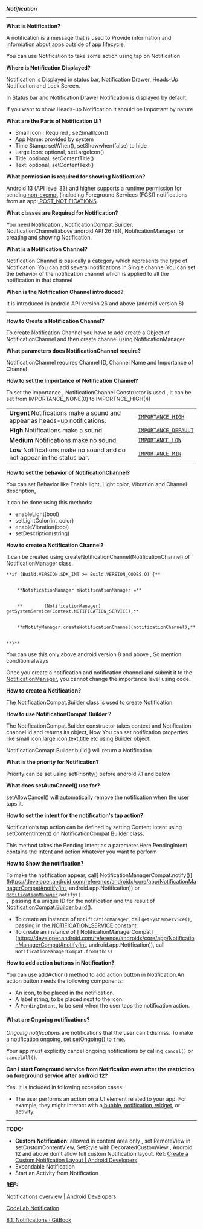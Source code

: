 <!-- Output copied to clipboard! -->

<!-----

Yay, no errors, warnings, or alerts!

Conversion time: 0.717 seconds.


Using this Markdown file:

1. Paste this output into your source file.
2. See the notes and action items below regarding this conversion run.
3. Check the rendered output (headings, lists, code blocks, tables) for proper
   formatting and use a linkchecker before you publish this page.

Conversion notes:

* Docs to Markdown version 1.0β34
* Fri Apr 14 2023 04:17:02 GMT-0700 (PDT)
* Source doc: Notification
* Tables are currently converted to HTML tables.
----->


***Notification***


---

**What is Notification?**

A notification is a message that is used to Provide information and information about apps outside of app lifecycle.

You can use Notification to take some action using tap on Notification

**Where is Notification Displayed?**

Notification is Displayed in status bar, Notification Drawer, Heads-Up Notification and Lock Screen.

In Status bar and Notification Drawer Notification is displayed by default.

If you want to show Heads-up Notification It should be Important by nature

**What are the Parts of Notification UI?**



* Small Icon : Required , setSmallIcon()
* App Name: provided by system
* Time Stamp: setWhen(), setShowwhen(false) to hide
* Large Icon: optional, setLargeIcon()
* Title: optional, setContentTitle()
* Text: optional, setContentText()

**What permission is required for showing Notification?**

Android 13 (API level 33) and higher supports a[ runtime permission](https://developer.android.com/guide/topics/permissions/overview#runtime) for sending[ non-exempt](https://developer.android.com/develop/ui/views/notifications/notification-permission#exemptions) (including Foreground Services (FGS)) notifications from an app:[ POST_NOTIFICATIONS](https://developer.android.com/reference/android/Manifest.permission#POST_NOTIFICATIONS).

**What classes are Required for Notification?**

You need Notification , NotificationCompat.Builder, NotificationChannel(above android API 26 (8)), NotificationManager for creating and showing Notification. 

**What is a Notification Channel?**

Notification Channel is basically a category which represents the type of Notification. You can add several notifications in Single channel.You can set the behavior of the notification channel which is applied to all the notification in that channel

**When is the Notification Channel introduced?**

It is introduced in android API version 26 and above (android version 8)

** **

**How to Create a  Notification Channel?**

To create Notification Channel you have to add create a Object of NotificationChannel and then create channel using NotificationManager

**What parameters does NotificationChannel require?**

NotificationChannel requires Channel ID, Channel Name and Importance of Channel

**How to set the Importance of Notification Channel?**

To set the importance , NotificationChannel Constructor is used , It can be set from IMPORTANCE_NONE(0) to IMPORTNCE_HIGH(4)


<table>
  <tr>
   <td><strong>Urgent</strong> Notifications make a sound and appear as heads-up notifications.
   </td>
   <td><code><a href="https://developer.android.com/reference/android/app/NotificationManager.html#IMPORTANCE_HIGH">IMPORTANCE_HIGH</a></code>
   </td>
  </tr>
  <tr>
   <td><strong>High</strong> Notifications make a sound.
   </td>
   <td><code><a href="https://developer.android.com/reference/android/app/NotificationManager.html#IMPORTANCE_DEFAULT">IMPORTANCE_DEFAULT</a></code>
   </td>
  </tr>
  <tr>
   <td><strong>Medium</strong> Notifications make no sound.
   </td>
   <td><code><a href="https://developer.android.com/reference/android/app/NotificationManager.html#IMPORTANCE_LOW">IMPORTANCE_LOW</a></code>
   </td>
  </tr>
  <tr>
   <td><strong>Low</strong> Notifications make no sound and do not appear in the status bar.
   </td>
   <td><code><a href="https://developer.android.com/reference/android/app/NotificationManager.html#IMPORTANCE_MIN">IMPORTANCE_MIN</a></code>
   </td>
  </tr>
</table>


**How to set the behavior of NotificationChannel?**

You can set Behavior like Enable light, Light color, Vibration and Channel description,

It can be done using this methods:



* enableLight(bool)
* setLightColor(int_color)
* enableVibration(bool)
* setDescription(string)

**How to create a Notification Channel?**

It can be created using createNotificationChannel(NotificationChannel) of NotificationManager class.


    **if (Build.VERSION.SDK_INT >= Build.VERSION_CODES.O) {**


        **NotificationManager mNotificationManager =**


        **        (NotificationManager) getSystemService(Context.NOTIFICATION_SERVICE);**


        **mNotifyManager.createNotificationChannel(notificationChannel);**


    **}**

You can use this only above android version 8 and above , So mention condition always

Once you create a notification and notification channel and submit it to the[ NotificationManager](https://developer.android.com/reference/android/app/NotificationManager.html), you cannot change the importance level using code. 

**How to create a Notification?**

The NotificationCompat.Builder class is used to create Notification.

**How to use NotificationCompat.Builder ?**

The NotificationCompat.Builder constructor takes context and Notification channel id and returns its object, Now You can set notification properties like small icon,large icon,text,title etc using Builder object.

NotificationComapt.Builder.build() will return  a Notification

**What is the priority for Notification?**

Priority can be set using setPriority() before android 7.1 and below 

**What does setAutoCancel() use for?**

setAllowCancel() will automatically remove the notification when the user taps it.

**How to set the intent for the notification's tap action?**

Notification’s tap action can be defined by setting Content Intent using setContentIntent() on NotificationCompat Builder class.

This method takes the Pending Intent as a parameter.Here PendingIntent contains the Intent and action whatever you want to perform

**How to Show the notification?**

To make the notification appear, call[ NotificationManagerCompat.notify()](https://developer.android.com/reference/androidx/core/app/NotificationManagerCompat#notify(int, android.app.Notification))  or <code>[NotificationManager](https://developer.android.com/reference/android/app/NotificationManager.html)</code>.<code>notify() , </code>passing it a unique ID for the notification and the result of[ NotificationCompat.Builder.build()](https://developer.android.com/reference/androidx/core/app/NotificationCompat.Builder#build()).



* To create an instance of `NotificationManager`, call `getSystemService()`, passing in the[ NOTIFICATION_SERVICE](https://developer.android.com/reference/android/content/Context.html#NOTIFICATION_SERVICE) constant.
* To create an instance of [ NotificationManagerCompat](https://developer.android.com/reference/androidx/core/app/NotificationManagerCompat#notify(int, android.app.Notification)), call `NotificationManagerCompat.from(this)`

**How to add action buttons in Notification?**

You can use addAction() method to add action button in Notification.An action button needs the following components:



* An icon, to be placed in the notification.
* A label string, to be placed next to the icon.
* A `PendingIntent`, to be sent when the user taps the notification action.


#### **What are Ongoing notifications?**

_Ongoing notifications_ are notifications that the user can't dismiss. To make a notification ongoing, set[ setOngoing()](https://developer.android.com/reference/android/app/Notification.Builder.html#setOngoing(boolean)) to `true`.

Your app must explicitly cancel ongoing notifications by calling `cancel()` or `cancelAll()`.

**Can I start Foreground service from Notification even after the restriction on foreground service after android 12?**

Yes. It is included in following exception cases:



* The user performs an action on a UI element related to your app. For example, they might interact with a[ bubble](https://developer.android.com/guide/topics/ui/bubbles),[ notification](https://developer.android.com/develop/ui/views/notifications),[ widget](https://developer.android.com/guide/topics/appwidgets/overview), or activity.


---

**TODO:**



* **Custom Notification**: allowed in content area only , set RemoteView in setCustomContentView, SetStyle with DecoratedCustomView , Android 12 and above don't allow full custom Notification layout. Ref: [Create a Custom Notification Layout | Android Developers](https://developer.android.com/develop/ui/views/notifications/custom-notification)
* Expandable Notification
* Start an Activity from Notification

**REF:**

[Notifications overview | Android Developers](https://developer.android.com/develop/ui/views/notifications)

[CodeLab Notification](https://developer.android.com/codelabs/android-training-notifications?index=..%2F..%2Fandroid-training#0)

[8.1: Notifications · GitBook](https://google-developer-training.github.io/android-developer-fundamentals-course-concepts-v2/unit-3-working-in-the-background/lesson-8-alarms-and-schedulers/8-1-c-notifications/8-1-c-notifications.html#compatibility)
